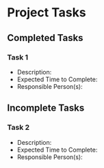 # Project Tasks
## Completed Tasks
### Task 1
* Description:
* Expected Time to Complete:
* Responsible Person(s):
## Incomplete Tasks
### Task 2
* Description:
* Expected Time to Complete:
* Responsible Person(s):
